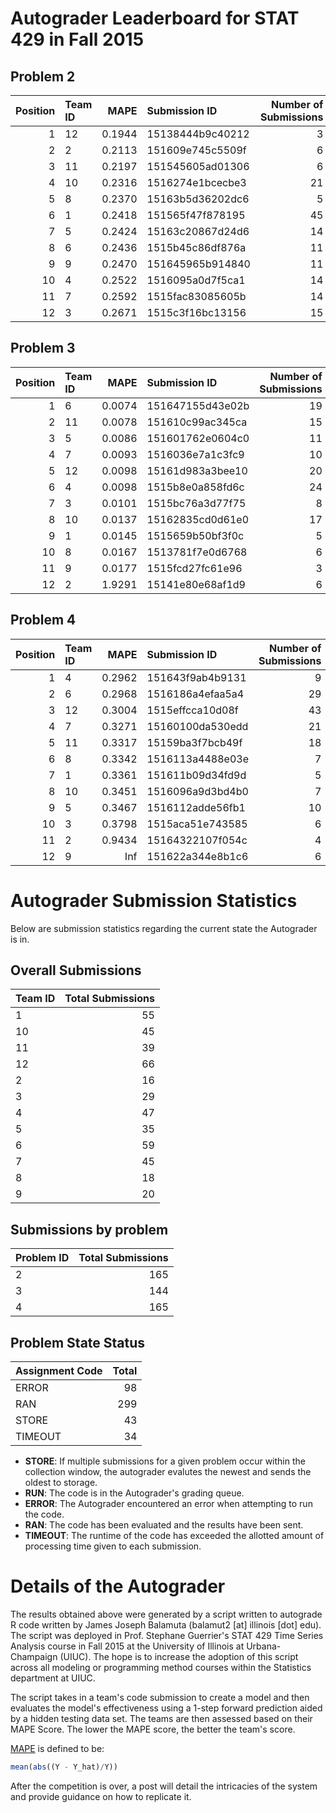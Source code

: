 Autograder Leaderboard for STAT 429 in Fall 2015
================================================

Problem 2
---------

|  Position| Team ID |    MAPE| Submission ID    |  Number of Submissions|
|---------:|:--------|-------:|:-----------------|----------------------:|
|         1| 12      |  0.1944| 15138444b9c40212 |                      3|
|         2| 2       |  0.2113| 151609e745c5509f |                      6|
|         3| 11      |  0.2197| 151545605ad01306 |                      6|
|         4| 10      |  0.2316| 1516274e1bcecbe3 |                     21|
|         5| 8       |  0.2370| 15163b5d36202dc6 |                      5|
|         6| 1       |  0.2418| 151565f47f878195 |                     45|
|         7| 5       |  0.2424| 15163c20867d24d6 |                     14|
|         8| 6       |  0.2436| 1515b45c86df876a |                     11|
|         9| 9       |  0.2470| 151645965b914840 |                     11|
|        10| 4       |  0.2522| 1516095a0d7f5ca1 |                     14|
|        11| 7       |  0.2592| 1515fac83085605b |                     14|
|        12| 3       |  0.2671| 1515c3f16bc13156 |                     15|

Problem 3
---------

|  Position| Team ID |    MAPE| Submission ID    |  Number of Submissions|
|---------:|:--------|-------:|:-----------------|----------------------:|
|         1| 6       |  0.0074| 151647155d43e02b |                     19|
|         2| 11      |  0.0078| 151610c99ac345ca |                     15|
|         3| 5       |  0.0086| 151601762e0604c0 |                     11|
|         4| 7       |  0.0093| 1516036e7a1c3fc9 |                     10|
|         5| 12      |  0.0098| 15161d983a3bee10 |                     20|
|         6| 4       |  0.0098| 1515b8e0a858fd6c |                     24|
|         7| 3       |  0.0101| 1515bc76a3d77f75 |                      8|
|         8| 10      |  0.0137| 15162835cd0d61e0 |                     17|
|         9| 1       |  0.0145| 1515659b50bf3f0c |                      5|
|        10| 8       |  0.0167| 1513781f7e0d6768 |                      6|
|        11| 9       |  0.0177| 1515fcd27fc61e96 |                      3|
|        12| 2       |  1.9291| 15141e80e68af1d9 |                      6|

Problem 4
---------

|  Position| Team ID |    MAPE| Submission ID    |  Number of Submissions|
|---------:|:--------|-------:|:-----------------|----------------------:|
|         1| 4       |  0.2962| 151643f9ab4b9131 |                      9|
|         2| 6       |  0.2968| 1516186a4efaa5a4 |                     29|
|         3| 12      |  0.3004| 1515effcca10d08f |                     43|
|         4| 7       |  0.3271| 15160100da530edd |                     21|
|         5| 11      |  0.3317| 15159ba3f7bcb49f |                     18|
|         6| 8       |  0.3342| 1516113a4488e03e |                      7|
|         7| 1       |  0.3361| 151611b09d34fd9d |                      5|
|         8| 10      |  0.3451| 1516096a9d3bd4b0 |                      7|
|         9| 5       |  0.3467| 1516112adde56fb1 |                     10|
|        10| 3       |  0.3798| 1515aca51e743585 |                      6|
|        11| 2       |  0.9434| 15164322107f054c |                      4|
|        12| 9       |     Inf| 151622a344e8b1c6 |                      6|

Autograder Submission Statistics
================================

Below are submission statistics regarding the current state the Autograder is in.

Overall Submissions
-------------------

| Team ID |  Total Submissions|
|:--------|------------------:|
| 1       |                 55|
| 10      |                 45|
| 11      |                 39|
| 12      |                 66|
| 2       |                 16|
| 3       |                 29|
| 4       |                 47|
| 5       |                 35|
| 6       |                 59|
| 7       |                 45|
| 8       |                 18|
| 9       |                 20|

Submissions by problem
----------------------

| Problem ID |  Total Submissions|
|:-----------|------------------:|
| 2          |                165|
| 3          |                144|
| 4          |                165|

Problem State Status
--------------------

| Assignment Code |  Total|
|:----------------|------:|
| ERROR           |     98|
| RAN             |    299|
| STORE           |     43|
| TIMEOUT         |     34|

-   **STORE**: If multiple submissions for a given problem occur within the collection window, the autograder evalutes the newest and sends the oldest to storage.
-   **RUN**: The code is in the Autograder's grading queue.
-   **ERROR**: The Autograder encountered an error when attempting to run the code.
-   **RAN**: The code has been evaluated and the results have been sent.
-   **TIMEOUT**: The runtime of the code has exceeded the allotted amount of processing time given to each submission.

Details of the Autograder
=========================

The results obtained above were generated by a script written to autograde R code written by James Joseph Balamuta (balamut2 [at] illinois [dot] edu). The script was deployed in Prof. Stephane Guerrier's STAT 429 Time Series Analysis course in Fall 2015 at the University of Illinois at Urbana-Champaign (UIUC). The hope is to increase the adoption of this script across all modeling or programming method courses within the Statistics department at UIUC.

The script takes in a team's code submission to create a model and then evaluates the model's effectiveness using a 1-step forward prediction aided by a hidden testing data set. The teams are then assessed based on their MAPE Score. The lower the MAPE score, the better the team's score.

[MAPE](https://en.wikipedia.org/wiki/Mean_absolute_percentage_error) is defined to be:

``` r
mean(abs((Y - Y_hat)/Y))
```

After the competition is over, a post will detail the intricacies of the system and provide guidance on how to replicate it.
